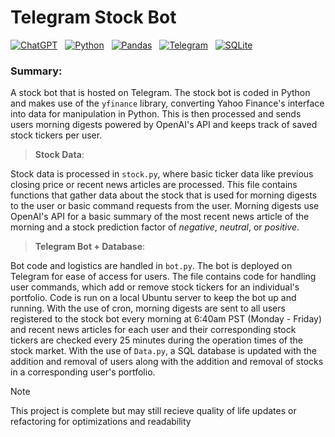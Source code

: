 # Telegram Stock Bot

[![ChatGPT][ChatGPT.com]][ChatGPT-url] &nbsp; [![Python][Python.com]][Python-url]  &nbsp; [![Pandas][Pandas.com]][Pandas-url] &nbsp; [![Telegram][Telegram.com]][Telegram-url] &nbsp; [![SQLite][SQLite.com]][SQLite-url]

### Summary:

A stock bot that is hosted on Telegram. The stock bot is coded in Python and makes use of the `yfinance` library, converting Yahoo Finance's interface into data for manipulation in Python.
This is then processed and sends users morning digests powered by OpenAI's API and keeps track of saved stock tickers per user.

> **Stock Data**:

Stock data is processed in `stock.py`, where basic ticker data like previous closing price or recent news articles are processed. This file contains functions that gather data about the stock
that is used for morning digests to the user or basic command requests from the user. Morning digests use OpenAI's API for a basic summary of the most recent news article of the morning and a
stock prediction factor of *negative*, *neutral*, or *positive*.

> **Telegram Bot + Database**:

Bot code and logistics are handled in `bot.py`. The bot is deployed on Telegram for ease of access for users. The file contains code for handling user commands, which add or remove stock tickers
for an individual's portfolio. Code is run on a local Ubuntu server to keep the bot up and running. With the use of cron, morning digests are sent to all users registered to the stock bot every morning at 6:40am PST (Monday - Friday)
and recent news articles for each user and their corresponding stock tickers are checked every 25 minutes during the operation times of the stock market. With the use of `Data.py`, a SQL database is updated with the
addition and removal of users along with the addition and removal of stocks in a corresponding user's portfolio.
  
> [!NOTE]
> This project is complete but may still recieve quality of life updates or refactoring for optimizations and readability














[ChatGPT.com]: https://img.shields.io/badge/ChatGPT-74aa9c?style=for-the-badge&logo=openai&logoColor=white
[ChatGPT-url]: https://openai.com
[Python.com]: https://img.shields.io/badge/Python-3776AB?style=for-the-badge&logo=python&logoColor=fff
[Python-url]: https://www.python.org
[Pandas.com]: https://img.shields.io/badge/Pandas-150458?style=for-the-badge&logo=pandas&logoColor=fff
[Pandas-url]: https://pandas.pydata.org
[Telegram.com]: https://img.shields.io/badge/Telegram-2CA5E0?style=for-the-badge&logo=telegram&logoColor=white
[Telegram-url]: https://telegram.org
[SQLite.com]: https://img.shields.io/badge/SQLite-%2307405e.svg?style=for-the-badge&logo=sqlite&logoColor=white
[SQLite-url]: https://sqlite.org
